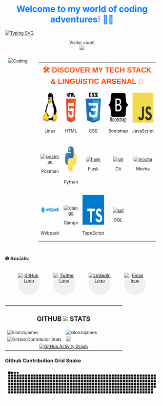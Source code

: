 <h1 style="color: #007BFF; text-align: center; margin-top: 20px;">Welcome to my world of coding adventures<span style="color: #F472B6;">!</span> 👨‍💻</h1>
<a href="https://git.io/typing-svg"><img src="https://readme-typing-svg.demolab.com?font=Fira+Code&weight=900&duration=3000&pause=1000&color=007BFF&size=25&vCenter=true&multiline=true&width=1000&height=120&lines=%F0%9F%8C%9FHey+there%2C+I'm+James.+%F0%9F%96%90%EF%B8%8F;An+enthusiastic+software+architect%2C+and+problem+solver.;Let's+build+incredible+digital+experiences+together!" alt="Typing SVG" /></a>
<p align="center"> 
    <span style="text-align: center;">Visitor count</span><br>
    <img src="https://profile-counter.glitch.me/kilonzojames/count.svg" />
</p>

<div style="display: flex; flex-wrap: wrap;">
    <!-- Div -->
    <div style="flex: 1; padding: 10px;">
        <img alt="Coding" height="450" width="500" src="https://i.pinimg.com/originals/81/17/8b/81178b47a8598f0c81c4799f2cdd4057.gif" />
    </div>
    <!-- Table -->
    <div style="flex: 1; padding: 10px;">
        <table>
            <tr>
              <th colspan="5" style="color: #FF4500; font-family: 'Your Font', sans-serif; text-transform: uppercase; font-size: 24px;">🛠️ DISCOVER MY TECH STACK & LINGUISTIC ARSENAL 🚀</th>
            </tr>
            <tr>
              <td>
                <p align="center">
                  <a href="https://www.linux.org/" target="_blank" rel="noreferrer">
                    <img src="https://raw.githubusercontent.com/devicons/devicon/master/icons/linux/linux-original.svg" alt="linux" width="100" height="100"/>
                  </a>
                </p>
                <p align="center">Linux</p>
              </td>
              <td>
                <p align="center">
                  <a href="https://www.w3.org/html/" target="_blank" rel="noreferrer">
                    <img src="https://raw.githubusercontent.com/devicons/devicon/master/icons/html5/html5-original-wordmark.svg" alt="html5" width="100" height="100"/>
                  </a>
                </p>
                <p align="center">HTML</p>
              </td>
              <td>
                <p align="center">
                  <a href="https://www.w3schools.com/css/" target="_blank" rel="noreferrer">
                    <img src="https://raw.githubusercontent.com/devicons/devicon/master/icons/css3/css3-original-wordmark.svg" alt="css3" width="100" height="100"/>
                  </a>
                </p>
                <p align="center">CSS</p>
              </td>
              <td>
                <p align="center">
                  <a href="https://getbootstrap.com" target="_blank" rel="noreferrer">
                    <img src="https://raw.githubusercontent.com/devicons/devicon/master/icons/bootstrap/bootstrap-plain-wordmark.svg" alt="bootstrap" width="100" height="100"/>
                  </a>
                </p>
                <p align="center">Bootstrap</p>
              </td>
              <td>
                <p align="center">
                  <a href="https://developer.mozilla.org/en-US/docs/Web/JavaScript" target="_blank" rel="noreferrer">
                    <img src="https://raw.githubusercontent.com/devicons/devicon/master/icons/javascript/javascript-original.svg" alt="javascript" width="100" height="100"/>
                  </a>
                </p>
                <p align="center">JavaScript</p>
              </td>
            </tr>
            <tr>
              <td>
                <p align="center">
                  <a href="https://www.postman.com" target="_blank" rel="noreferrer">
                    <img src="https://www.vectorlogo.zone/logos/getpostman/getpostman-icon.svg" alt="postman" width="100" height="100"/>
                  </a>
                </p>
                <p align="center">Postman</p>
              </td>
              <td>
                <p align="center">
                  <a href="https://www.python.org" target="_blank" rel="noreferrer">
                    <img src="https://raw.githubusercontent.com/devicons/devicon/master/icons/python/python-original.svg" alt="python" width="100" height="100"/>
                  </a>
                </p>
                <p align="center">Python</p>
              </td>
              <td>
                <p align="center">
                  <a href="https://flask.palletsprojects.com/" target="_blank" rel="noreferrer">
                    <img src="https://www.vectorlogo.zone/logos/pocoo_flask/pocoo_flask-icon.svg" alt="flask" width="100" height="100"/>
                  </a>
                </p>
                <p align="center">Flask</p>
              </td>
              <td>
                <p align="center">
                  <a href="https://git-scm.com/" target="_blank" rel="noreferrer">
                    <img src="https://www.vectorlogo.zone/logos/git-scm/git-scm-icon.svg" alt="git" width="100" height="100"/>
                  </a>
                </p>
                <p align="center">Git</p>
              </td>
              <td>
                <p align="center">
                  <a href="https://mochajs.org" target="_blank" rel="noreferrer">
                    <img src="https://www.vectorlogo.zone/logos/mochajs/mochajs-icon.svg" alt="mocha" width="100" height="100"/>
                  </a>
                </p>
                <p align="center">Mocha</p>
              </td>
            </tr>
            <tr>
              <td>
                <p align="center">
                  <a href="https://webpack.js.org" target="_blank" rel="noreferrer">
                    <img src="https://raw.githubusercontent.com/devicons/devicon/d00d0969292a6569d45b06d3f350f463a0107b0d/icons/webpack/webpack-original-wordmark.svg" alt="webpack" width="100" height="100"/>
                  </a>
                </p>
                <p align="center">Webpack</p>
              </td>
              <td>
                <p align="center">
                  <a href="https://www.djangoproject.com/" target="_blank" rel="noreferrer">
                    <img src="https://cdn.worldvectorlogo.com/logos/django.svg" alt="django" width="100" height="100"/>
                  </a>
                </p>
                <p align="center">Django</p>
              </td>
              <td>
                <p align="center">
                  <a href="https://www.typescriptlang.org/" target="_blank" rel="noreferrer">
                    <img src="https://raw.githubusercontent.com/devicons/devicon/master/icons/typescript/typescript-original.svg" alt="typescript" width="100" height="100"/>
                  </a>
                </p>
                <p align="center">TypeScript</p>
              </td>
              <td>
                <p align="center">
                  <a href="https://www.microsoft.com/en-us/sql-server" target="_blank" rel="noreferrer">
                    <img src="https://www.svgrepo.com/show/303229/microsoft-sql-server-logo.svg" alt="sql" width="100" height="100"/>
                  </a>
                </p>
                <p align="center">SQL</p>
              </td>
            </tr>
        </table>
    </div>
  </div>
  
### 🌐 Socials:
<div class="social-icons" align="center">
    <a href="https://www.github.com/kilonzojames" target="_blank" rel="noreferrer" style="margin: 20px; width: 72px; height: 72px; display: inline-block; text-align: center; border-radius: 50%; background-color: #f0f0f0;">
        <img src="https://cdn3.iconfinder.com/data/icons/social-network-round-gloss-shine/512/GitHub_Social-Network-Communicate-Page-Curl-Effect-Circle-Glossy-Shadow-Shine.png" alt="GitHub Logo" width="72" height="72" style="max-width: 100%; max-height: 100%;">
    </a>
    <a href="https://www.x.com/ki_lonzo" target="_blank" rel="noreferrer" style="margin: 20px; width: 72px; height: 72px; display: inline-block; text-align: center; border-radius: 50%; background-color: #f0f0f0;">
        <img src="https://cdn2.iconfinder.com/data/icons/threads-by-instagram/24/x-logo-twitter-new-brand-contained-outline-512.png" alt="Twitter Logo" width="72" height="72" style="max-width: 100%; max-height: 100%;">
    </a>
    <a href="https://www.linkedin.com/in/james-kilonzo-392249104" target="_blank" rel="noreferrer" style="margin: 20px; width: 72px; height: 72px; display: inline-block; text-align: center; border-radius: 50%; background-color: #f0f0f0;">
        <img src="https://cdn2.iconfinder.com/data/icons/social-media-grunge-1/28/social-media-line-drawn-grunge-linkedin-128.png" alt="LinkedIn Logo" width="72" height="72" style="max-width: 100%; max-height: 100%;">
    </a>
    <a href="mailto:jay.kilonzo@gmail.com?subject=Hello%20There&body=I%20hope%20you%20are%20doing%20well!" target="_blank" rel="noreferrer" style="margin: 20px; width: 72px; height: 72px; display: inline-block; text-align: center; border-radius: 50%; background-color: #f0f0f0;">
        <img src="https://cdn4.iconfinder.com/data/icons/social-media-logos-6/512/112-gmail_email_mail-512.png" alt="Email Icon" width="72" height="72" style="max-width: 100%; max-height: 100%;">
    </a>
</div>

<table>
  <tr>
     <td colspan="3" align="center">
      <h2>GITHUB <img src = "https://media1.giphy.com/media/YSxFo7abKQFCK8V4wB/200w.webp?cid=ecf05e47e0xw670xgv5jrdnja2xy7olue0gb571kdj0avdpp&ep=v1_gifs_search&rid=200w.webp&ct=g"
      width="80"> STATS</h2>
    </td>
  </tr>
  <tr>
    <td width="50%">
      <img src="https://github-readme-stats.vercel.app/api/top-langs?username=kilonzojames&show_icons=true&locale=en&layout=compact&theme=tokyonight" alt="kilonzojames" />
    </td>
    <td width="50%">
      <img src="https://github-readme-stats.vercel.app/api?username=kilonzojames&show_icons=true&locale=en&theme=tokyonight" alt="kilonzojames" />
    </td>
  </tr>
  <tr>
    <td width="50%">
      <img src="https://github-contributor-stats.vercel.app/api?username=kilonzojames&limit=5&theme=tokyonight&combine_all_yearly_contributions=true" alt="GitHub Contributor Stats">
    </td>
    <td width="50%">
      <img src="https://github-readme-streak-stats.herokuapp.com/?user=kilonzojames&theme=tokyonight&hide_border=false">
    </td>
  </tr>
  <tr>
    <td colspan="3" align="center">
      <a href="https://github.com/ashutosh00710/github-readme-activity-graph">
        <img src="https://github-readme-activity-graph.vercel.app/graph?username=kilonzojames&bg_color=0a0a0a&color=05e173&line=1ddd70&point=0de761&area=true&hide_border=true" alt="GitHub Activity Graph">
      </a>
    </td>
  </tr>
</table>

### Github Contribution Grid Snake
![github-contribution-grid-snake](https://github.com/kilonzojames/kilonzojames/blob/output/github-contribution-grid-snake.svg)
